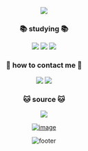 <div align="center">
<img src="https://capsule-render.vercel.app/api?type=waving&color=gradient&height=200&width=auto&section=header&text=🦋%20Welcome%20to%20my%20little3965%20account🦋&fontSize=40&fontColor=ffffff" />

<h3 align="center"> 📚 studying 📚</h3>
<p align="center">
<img src="https://img.shields.io/badge/GitHub-191A1B?style=flat-square&logo=GitHub&logoColor=white"/></a> 
<img src="https://img.shields.io/badge/Mysql-83B81A?style=flat-square&logo=MySql&logoColor=white"/></a>
<img src="https://img.shields.io/badge/Python-3766AB?style=flat-square&logo=Python&logoColor=white"/></a>


 <h3 align="center">🌸 how to contact me 🌸</h3>
<p align="center">
<img src="https://img.shields.io/badge/Gmail-191A1B?style=flat&logo=Gmail&logoColor=white&link=mailto:dbjcs396@gmail.com"/></a>
<img src="https://img.shields.io/badge/Naver-83B81A?style=flat-square&logo=Naver&logoColor=white&link=mailto:dbjcs7032@naver.com"/></a>

<h3 align="center">🐱 source 🐱</h3>
<img src="https://img.shields.io/badge/출처: 고양이 그림을 눌러보세요ㅎㅎ-191A1B?style=flat-square"/></a>

[![image](https://user-images.githubusercontent.com/112846368/204017223-3e3eb067-781f-47af-96b5-6757dbe9fd8a.png)](https://www.pinterest.co.kr/pin/486951778472448578)


![footer](https://capsule-render.vercel.app/api?section=footer&type=waving&color=gradient)


